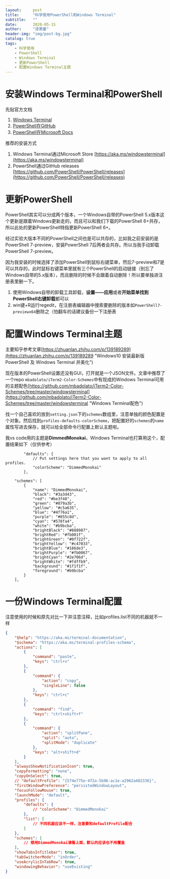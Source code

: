 ```yaml
---
layout:     post
title:      "科学使用PowerShell和Windows Terminal"
subtitle:   ""
date:       2020-05-15
author:     "漆黑菌"
header-img: "img/post-bg.jpg"
catalog: true
tags:
    - 科学使用
    - PowerShell
    - Windows Terminal
    - 更新PowerShell
    - 配置Windows Terminal主题
---
```


# 安装Windows Terminal和PowerShell

先贴官方文档
1. [Windows Terminal](https://github.com/microsoft/terminal "microsoft/terminal: The new Windows Terminal and the original Windows console host, all in the same place!")
2. [PowerShell在GitHub](https://github.com/PowerShell/PowerShell "PowerShell/PowerShell: PowerShell for every system!")
3. [PowerShell在Microsoft Docs](https://docs.microsoft.com/zh-cn/powershell/scripting/install/installing-powershell-core-on-windows?view=powershell-7 "在 Windows 上安装 PowerShell")

推荐的安装方式
1. Windows Terminal通过Microsoft Store [https://aka.ms/windowsterminal](https://aka.ms/windowsterminal)
2. PowerShell通过GitHub releases [https://github.com/PowerShell/PowerShell/releases](https://github.com/PowerShell/PowerShell/releases)

# 更新PowerShell
PowerShell其实可以分成两个版本，一个Windows自带的PowerShell 5.x版本这个更新是跟着Windows更新走的，而且可以和我们下载的PowerShell 6+共存，所以此处的更新PowerShell特指更新PowerShell 6+。

经过实验大版本不同的PowerShell之间也是可以共存的，比如我之前安装的是PowerShell 7-preview，安装PowerShell 7后两者会共存。所以当我手动卸载PowerShell 7-preview。

因为我安装的时候选择了添加PowerShell到鼠标右键菜单，然后7-preview和7是可以共存的，此时鼠标右键菜单里就有三个PowerShell的启动链接（别忘了Windows自带的5.x版本），而且删除的时候不会跟着自动删除！所以要单独进注册表里删一下。

1. 使用Windows自带的卸载工具卸载，**设置——应用**或者**开始菜单找到PowerShell右键卸载**都可以
2. win键+R运行regedit，在注册表编辑器中搜索要删除的版本如`PowerShell7-previewx64`删除之（怕翻车的话建议备份一下注册表

# 配置Windows Terminal主题
主要知乎参考文章[https://zhuanlan.zhihu.com/p/139189289](https://zhuanlan.zhihu.com/p/139189289 "Windows10 安装最新版 PowerShell 及 Windows Terminal 并美化")

现在版本的PowerShell设置还没有GUI，打开就是一个JSON文件。文章中推荐了一个repo `mbadolato/iTerm2-Color-Schemes`中有现成的Windows Terminal可用的主题配色[https://github.com/mbadolato/iTerm2-Color-Schemes/tree/master/windowsterminal](https://github.com/mbadolato/iTerm2-Color-Schemes/tree/master/windowsterminal "Windows Terminal配色")

找一个自己喜欢的放到`setting.json`下的`schemes`数组里，注意单独的颜色配置是个对象。然后找到`profiles-defaults-colorScheme`，把配置好的`schemes`的`name`属性写进去保存，就可以给全部命令行配置上默认主题啦。

我vs code用的主题是**DimmedMonokai**，Windows Terminal也打算用这个，配置结果如下（仅供参考）

```
        "defaults": {
            // Put settings here that you want to apply to all profiles.
            "colorScheme": "DimmedMonokai"
        },
```

```
    "schemes": [
        {
            "name": "DimmedMonokai",
            "black": "#3a3d43",
            "red": "#be3f48",
            "green": "#879a3b",
            "yellow": "#c5a635",
            "blue": "#4f76a1",
            "purple": "#855c8d",
            "cyan": "#578fa4",
            "white": "#b9bcba",
            "brightBlack": "#888987",
            "brightRed": "#fb001f",
            "brightGreen": "#0f722f",
            "brightYellow": "#c47033",
            "brightBlue": "#186de3",
            "brightPurple": "#fb0067",
            "brightCyan": "#2e706d",
            "brightWhite": "#fdffb9",
            "background": "#1f1f1f",
            "foreground": "#b9bcba"
        }
    ],
```

# 一份Windows Terminal配置
注意使用的时候和原先对比一下并注意注释，比如profiles.list不同的机器就不一样
```JSON
{
    "$help": "https://aka.ms/terminal-documentation",
    "$schema": "https://aka.ms/terminal-profiles-schema",
    "actions": [
        {
            "command": "paste",
            "keys": "ctrl+v"
        },
        {
            "command": {
                "action": "copy",
                "singleLine": false
            },
            "keys": "ctrl+c"
        },
        {
            "command": "find",
            "keys": "ctrl+shift+f"
        },
        {
            "command": {
                "action": "splitPane",
                "split": "auto",
                "splitMode": "duplicate"
            },
            "keys": "alt+shift+d"
        }
    ],
    "alwaysShowNotificationIcon": true,
    "copyFormatting": "none",
    "copyOnSelect": true,
    // "defaultProfile": "{574e775e-4f2a-5b96-ac1e-a2962a402336}",
    "firstWindowPreference": "persistedWindowLayout",
    "focusFollowMouse": true,
    "launchMode": "default",
    "profiles": {
        "defaults": {
            // "colorScheme": "DimmedMonokai"
        },
        "list": [
            // 不同机器应该不一样，注意要和defaultProfile配合
        ]
    },
    "schemes": [
        // 想用DimmedMonokai请看上面，默认的应该也不用覆盖
    ],
    "showTabsInTitlebar": true,
    "tabSwitcherMode": "inOrder",
    "useAcrylicInTabRow": true,
    "windowingBehavior": "useExisting"
}
```